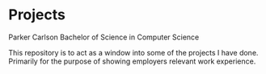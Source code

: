 # Projects
Parker Carlson
Bachelor of Science in Computer Science

This repository is to act as a window into some of the projects I have done.
Primarily for the purpose of showing employers relevant work experience.
